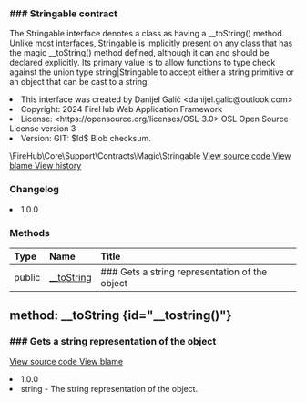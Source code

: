 <title># Stringable</title>

<code-block lang="php">
<![CDATA[interface Stringable]]>
</code-block>













### ### Stringable contract

<p><format style="italic">The Stringable interface denotes a class as having a __toString() method. Unlike most interfaces, Stringable is
implicitly present on any class that has the magic __toString() method defined, although it can and should be
declared explicitly. Its primary value is to allow functions to type check against the union type
string|Stringable to accept either a string primitive or an object that can be cast to a string.</format></p>

<deflist>
    <def title="Interface basic info:">
        <list><li>This interface was created by Danijel Galić &lt;danijel.galic@outlook.com&gt;</li><li>Copyright: 2024 FireHub Web Application Framework</li><li>License: &lt;https://opensource.org/licenses/OSL-3.0&gt; OSL Open Source License version 3</li><li>Version: GIT: $Id$ Blob checksum.</li></list>
    </def>
</deflist>

<deflist><def title="Fully Qualified Interface Name:">
        \FireHub\Core\Support\Contracts\Magic\Stringable
    </def><def title="Source code:">
        <a href="https://github.com/The-FireHub-Project/Core/blob/develop-pre-alpha-m1/src/support/contracts/magic/firehub.Stringable.php#L28">
            View source code
        </a>
    </def>
    <def title="Blame:">
        <a href="https://github.com/The-FireHub-Project/Core/blame/develop-pre-alpha-m1/src/support/contracts/magic/firehub.Stringable.php">
            View blame
        </a>
    </def>
    <def title="History:">
        <a href="https://github.com/The-FireHub-Project/Core/commits/develop-pre-alpha-m1/src/support/contracts/magic/firehub.Stringable.php">
            View history
        </a>
    </def></deflist>
### Changelog
<deflist>
    <def title="Version history:">
        <list><li>1.0.0</li></list>
    </def>
</deflist>


### Methods
| Type | Name | Title |
|:-----|:-----|:------|
|public|<a href="#__tostring()">__toString</a>|### Gets a string representation of the object|

## method: __toString {id="__tostring()"}

<code-block lang="php">
    <![CDATA[public Stringable::__toString():string]]>
</code-block>













### ### Gets a string representation of the object



<deflist><def title="Source code:">
                <a href="https://github.com/The-FireHub-Project/Core/blob/develop-pre-alpha-m1/src/support/contracts/magic/firehub.Stringable.php#L36">
                    View source code
                </a>
            </def>
            <def title="Blame:">
                <a href="https://github.com/The-FireHub-Project/Core/blame/develop-pre-alpha-m1/src/support/contracts/magic/firehub.Stringable.php#L36">
                    View blame
                </a>
            </def></deflist>
<deflist>
    <def title="Version history:">
        <list><li>1.0.0</li></list>
    </def>
</deflist>
<deflist>
    <def title="This method returns:">
        <list><li>string - <format style="italic">The string representation of the object.</format></li></list>
    </def>
</deflist>